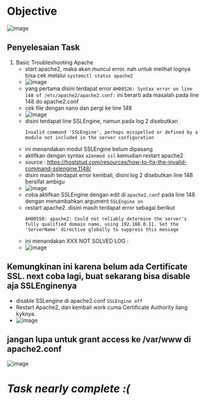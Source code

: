 # Objective
![image](https://github.com/diotriandika/learn-networking/assets/109568349/ba862923-f317-489f-b51a-f86281775204)
## Penyelesaian Task
1. Basic Troubleshooting Apache
   - start apache2, maka akan muncul error. nah untuk melihat lognya bisa cek melalui `systemctl status apache2`
   - ![image](https://github.com/diotriandika/learn-networking/assets/109568349/f4b054f3-2ed8-4496-8040-cef6625eb114)
   - yang pertama disini terdapat error `AH00526: Syntax error on line 148 of /etc/apache2/apache2.conf:` ini berarti ada masalah pada line 148 do apache2.conf
   - cek file dengan nano dan pergi ke line 148
   - ![image](https://github.com/diotriandika/learn-networking/assets/109568349/d585f2d9-3583-4807-b350-be556c2aa3c6)
   - disini terdapat line SSLEngine, namun pada log 2 disebutkan
     ```
     Invalid command 'SSLEngine', perhaps misspelled or defined by a module not included in the server configuration
     ```
   - ini menandakan modul SSLEngine belum dipasang
   - aktifkan dengan syntax `a2enmod ssl` kemudian restart apache2
   - source : https://hoststud.com/resources/how-to-fix-the-invalid-command-sslengine.1148/
   - disini masih terdapat error kembali, disini log 2 disebutkan line 148 bersifat ambigu
   - ![image](https://github.com/diotriandika/learn-networking/assets/109568349/e0a239fa-b246-4de2-8dda-83a562765c45)
   - coba aktifkan SSLEngine dengan edit di `apache2.conf` pada line 148 dengan menambahkan argument `SSLEngine on`
   - restart apache2. disini masih terdapat error sebagai berikut
     ```
     AH00558: apache2: Could not reliably determine the server's fully qualified domain name, using 192.168.0.11. Set the 'ServerName' directive globally to suppress this message
     ```
   - ini menandakan XXX NOT SOLVED LOG :
   - ![image](https://github.com/diotriandika/learn-networking/assets/109568349/fc924495-06bc-4e44-a69f-a535f7e5b45e)
## Kemungkinan ini karena belum ada Certificate SSL. next coba lagi, buat sekarang bisa disable aja SSLEnginenya
   - disable SSLengine di apache2.conf `SSLEngine off`
   - Restart Apache2, dan kembali work cuma Certificate Authority ilang kyknya.
   - ![image](https://github.com/diotriandika/learn-networking/assets/109568349/8156d603-17c1-4f80-beb8-597b94c13969)
## jangan lupa untuk grant access ke /var/www di apache2.conf

![image](https://github.com/diotriandika/learn-networking/assets/109568349/5c3dfaff-4e8c-4426-b297-0314753aa1e1)
# **_Task nearly complete :(_**
